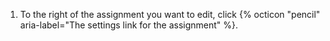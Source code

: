 1. To the right of the assignment you want to edit, click {% octicon "pencil" aria-label="The settings link for the assignment" %}.
